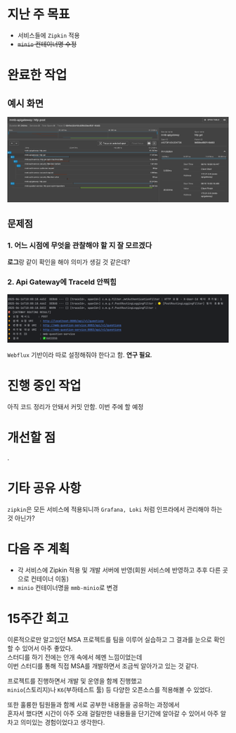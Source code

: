 # 지난 주 목표

- 서비스들에 `Zipkin` 적용
- ~~`minio` 컨테이너명 수정~~

# 완료한 작업

## 예시 화면

![zipkin.png](../../9_images/zipkin.png)

## 문제점

### 1. 어느 시점에 무엇을 관찰해야 할 지 잘 모르겠다

**로그**랑 같이 확인을 해야 의미가 생길 것 같은데?

### 2. Api Gateway에 TraceId 안찍힘

![zipkin_webflux.png](../../9_images/zipkin_webflux.png)

`Webflux` 기반이라 따로 설정해줘야 한다고 함. **연구 필요**.

# 진행 중인 작업

아직 코드 정리가 안돼서 커밋 안함. 이번 주에 할 예정

# 개선할 점

.

# 기타 공유 사항

`zipkin`은 모든 서비스에 적용되니까 `Grafana, Loki` 처럼 인프라에서 관리해야 하는 것 아닌가?

# 다음 주 계획

- 각 서비스에 Zipkin 적용 및 개발 서버에 반영(회원 서비스에 반영하고 추후 다른 곳으로 컨테이너 이동)
- `minio` 컨테이너명을 `mmb-minio`로 변경

# 15주간 회고

이론적으로만 알고있던 MSA 프로젝트를 팀을 이루어 실습하고 그 결과를 눈으로 확인할 수 있어서 아주 좋았다.  
스터디를 하기 전에는 안개 속에서 헤멘 느낌이었는데  
이번 스터디를 통해 직접 MSA를 개발하면서 조금씩 알아가고 있는 것 같다.

프로젝트를 진행하면서 개발 및 운영을 함께 진행했고  
`minio`(스토리지)나 `K6`(부하테스트 툴) 등 다양한 오픈소스를 적용해볼 수 있었다.

또한 훌륭한 팀원들과 함께 서로 공부한 내용들을 공유하는 과정에서  
혼자서 했다면 시간이 아주 오래 걸릴만한 내용들을 단기간에 알아갈 수 있어서
아주 알차고 의미있는 경험이었다고 생각한다.
